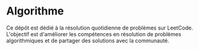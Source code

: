 # Algorithme
Ce dépôt est dédié à la résolution quotidienne de problèmes sur LeetCode. 
L'objectif est d'améliorer les compétences en résolution de problèmes algorithmiques et de partager des solutions avec la communauté.

